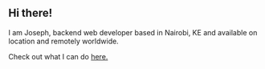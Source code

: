 ## Hi there!

I am Joseph, backend web developer based in Nairobi, KE and available on location and remotely worldwide.

Check out what I can do [here.](https://josephgathii.github.io/bigassportfolio)
